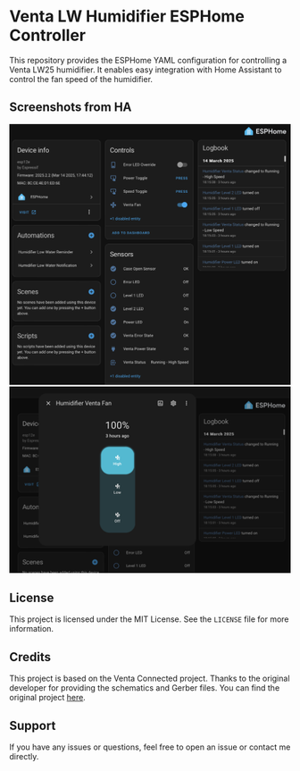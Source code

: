 # Venta LW Humidifier ESPHome Controller

This repository provides the ESPHome YAML configuration for controlling a Venta LW25 humidifier. It enables easy integration with Home Assistant to control the fan speed of the humidifier.

## Screenshots from HA
![Screenshot 1](https://github.com/feldsam/Venta-LW-ESPHome/blob/main/images/screenshot-1.png?raw=true)
![Screenshot 2](https://github.com/feldsam/Venta-LW-ESPHome/blob/main/images/screenshot-2.png?raw=true)

## License

This project is licensed under the MIT License. See the `LICENSE` file for more information.

## Credits

This project is based on the Venta Connected project. Thanks to the original developer for providing the schematics and Gerber files. You can find the original project [here](http://wiki.kainhofer.com/hardware/venta_connected).

## Support

If you have any issues or questions, feel free to open an issue or contact me directly.
